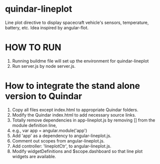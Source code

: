 # quindar-lineplot
Line plot directive to display spacecraft vehicle's sensors, temperature, battery, etc.  Idea inspired by angular-flot.

# HOW TO RUN 
1. Running buildme file will set up the environment for quindar-lineplot
2. Run server.js by node server.js.

# How to integrate the stand alone version to Quindar
1. Copy all files except index.html to appropriate Quindar folders.
1. Modify the Quindar index.html to add necessary source links.
1. Totally remove dependencies in app-lineplot.js by removing [] from the module definition line, 
  1. e.g., var app = angular.module('app')
1. Add 'app' as a dependency to angular-lineplot.js.
1. Comment out scopes from angular-lineplot.js.
1. Add controller: 'lineplotCtr', to angular-lineplot.js.
1. Modify widgetDefinitions and $scope.dashboard so that line plot widgets are available. 
